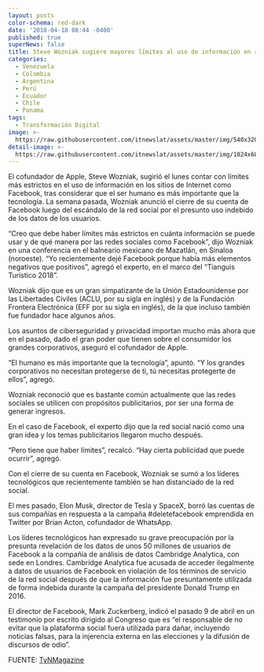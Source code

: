 ```yaml
---
layout: posts
color-schema: red-dark
date: '2018-04-18 08:44 -0400'
published: true
superNews: false
title: Steve Wozniak sugiere mayores límites al uso de información en redes sociales
categories:
  - Venezuela
  - Colombia
  - Argentina
  - Perú
  - Ecuador
  - Chile
  - Panama
tags:
  - Transformación Digital
image: >-
  https://raw.githubusercontent.com/itnewslat/assets/master/img/540x320/Steve-Wozniak-p.jpg
detail-image: >-
  https://raw.githubusercontent.com/itnewslat/assets/master/img/1024x680/Steve-Wozniak-g.jpg
---
```

El cofundador de Apple, Steve Wozniak, sugirió el lunes contar con límites más estrictos en el uso de información en los sitios de Internet como Facebook, tras considerar que el ser humano es más importante que la tecnología.
La semana pasada, Wozniak anunció el cierre de su cuenta de Facebook luego del escándalo de la red social por el presunto uso indebido de los datos de los usuarios.

“Creo que debe haber límites más estrictos en cuánta información se puede usar y de qué manera por las redes sociales como Facebook”, dijo Wozniak en una conferencia en el balneario mexicano de Mazatlán, en Sinaloa (noroeste).
“Yo recientemente dejé Facebook porque había más elementos negativos que positivos”, agregó el experto, en el marco del “Tianguis Turístico 2018”.

Wozniak dijo que es un gran simpatizante de la Unión Estadounidense por las Libertades Civiles (ACLU, por su sigla en inglés) y de la Fundación Frontera Electrónica (EFF por su sigla en inglés), de la que incluso también fue fundador hace algunos años.

Los asuntos de ciberseguridad y privacidad importan mucho más ahora que en el pasado, dado el gran poder que tienen sobre el consumidor los grandes corporativos, aseguró el cofundador de Apple.

“El humano es más importante que la tecnología”, apuntó. “Y los grandes corporativos no necesitan protegerse de ti, tú necesitas protegerte de ellos”, agregó.

Wozniak reconoció que es bastante común actualmente que las redes sociales se utilicen con propósitos publicitarios, por ser una forma de generar ingresos.

En el caso de Facebook, el experto dijo que la red social nació como una gran idea y los temas publicitarios llegaron mucho después.

“Pero tiene que haber límites”, recalcó. “Hay cierta publicidad que puede ocurrir”, agregó.

Con el cierre de su cuenta en Facebook, Wozniak se sumó a los líderes tecnológicos que recientemente también se han distanciado de la red social.

El mes pasado, Elon Musk, director de Tesla y SpaceX, borró las cuentas de sus compañías en respuesta a la campaña #deletefacebook emprendida en Twitter por Brian Acton, cofundador de WhatsApp.

Los líderes tecnológicos han expresado su grave preocupación por la presunta revelación de los datos de unos 50 millones de usuarios de Facebook a la compañía de análisis de datos Cambridge Analytica, con sede en Londres.
Cambridge Analytica fue acusada de acceder ilegalmente a datos de usuarios de Facebook en violación de los términos de servicio de la red social después de que la información fue presuntamente utilizada de forma indebida durante la campaña del presidente Donald Trump en 2016.

El director de Facebook, Mark Zuckerberg, indicó el pasado 9 de abril en un testimonio por escrito dirigido al Congreso que es “el responsable de no evitar que la plataforma social fuera utilizada para dañar, incluyendo noticias falsas, para la injerencia externa en las elecciones y la difusión de discursos de odio”.

FUENTE: [TyNMagazine](http://www.tynmagazine.com/steve-wozniak-sugiere-mayores-limites-al-uso-de-informacion-en-redes-sociales/)
